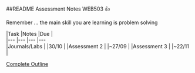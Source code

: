 ##README Assessment Notes WEB503 :+1:

Remember ... the main skill you are learning is problem solving


|Task   	|Notes   	|Due   	|   	
|---	|---	|---	|---		
|Journals/Labs   	|   	|30/10   	  |
|Assessment 2   	|   	|~27/09   	|
|Assessment 3   	|   	|~22/11  	  |   	   	

[Complete Outline](https://ecampus.nmit.ac.nz/moodle/mod/resource/view.php?id=976020)
